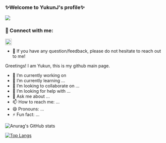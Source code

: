 ### ✨Welcome to YukunJ's profile✨
![](https://komarev.com/ghpvc/?username=YukunJ)

### 🤝 Connect with me:

<a href="https://www.linkedin.com/in/yukun-jiang/"><img align="left" src="https://raw.githubusercontent.com/yushi1007/yushi1007/main/images/linkedin.png" width="21px"/></a>
</br>
- 💬 If you have any question/feedback, please do not hesitate to reach out to me!

Greetings! I am Yukun, this is my github main page.

- 🔭 I’m currently working on 
- 🌱 I’m currently learning ...
- 👯 I’m looking to collaborate on ...
- 🤔 I’m looking for help with ...
- 💬 Ask me about ...
- 📫 How to reach me: ...
- 😄 Pronouns: ...
- ⚡ Fun fact: ...


![Anurag's GitHub stats](https://github-readme-stats.vercel.app/api?username=YukunJ&show_icons=true&include_all_commits=true&theme=merko)

[![Top Langs](https://github-readme-stats.vercel.app/api/top-langs/?username=YukunJ&hide=jupyter%20notebook,javascript,html)](https://github.com/anuraghazra/github-readme-stats)

<!--
**YukunJ/YukunJ** is a ✨ _special_ ✨ repository because its `README.md` (this file) appears on your GitHub profile.

Here are some ideas to get you started:

- 🔭 I’m currently working on ...
- 🌱 I’m currently learning ...
- 👯 I’m looking to collaborate on ...
- 🤔 I’m looking for help with ...
- 💬 Ask me about ...
- 📫 How to reach me: ...
- 😄 Pronouns: ...
- ⚡ Fun fact: ...
-->
